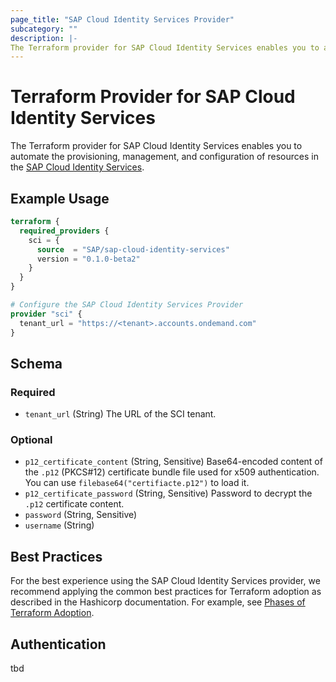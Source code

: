 ```yaml
---
page_title: "SAP Cloud Identity Services Provider"
subcategory: ""
description: |-
The Terraform provider for SAP Cloud Identity Services enables you to automate the provisioning, management, and configuration of resources in the [SAP Cloud Identity Services](https://help.sap.com/docs/cloud-identity-services)
---
```

# Terraform Provider for SAP Cloud Identity Services

The Terraform provider for SAP Cloud Identity Services enables you to automate the provisioning, management, and configuration of resources in the [SAP Cloud Identity Services](https://help.sap.com/docs/cloud-identity-services).

## Example Usage

```terraform
terraform {
  required_providers {
    sci = {
      source  = "SAP/sap-cloud-identity-services"
      version = "0.1.0-beta2"
    }
  }
}

# Configure the SAP Cloud Identity Services Provider
provider "sci" {
  tenant_url = "https://<tenant>.accounts.ondemand.com"
}
```

<!-- schema generated by tfplugindocs -->
## Schema

### Required

- `tenant_url` (String) The URL of the SCI tenant.

### Optional

- `p12_certificate_content` (String, Sensitive) Base64-encoded content of the `.p12` (PKCS#12) certificate bundle file used for x509 authentication. You can use `filebase64("certifiacte.p12")` to load it.
- `p12_certificate_password` (String, Sensitive) Password to decrypt the `.p12` certificate content.
- `password` (String, Sensitive)
- `username` (String)

## Best Practices

For the best experience using the SAP Cloud Identity Services provider, we recommend applying the common best practices for Terraform adoption as described in the Hashicorp documentation. For example, see [Phases of Terraform Adoption](https://developer.hashicorp.com/well-architected-framework/operational-excellence/operational-excellence-terraform-maturity).

## Authentication

tbd

